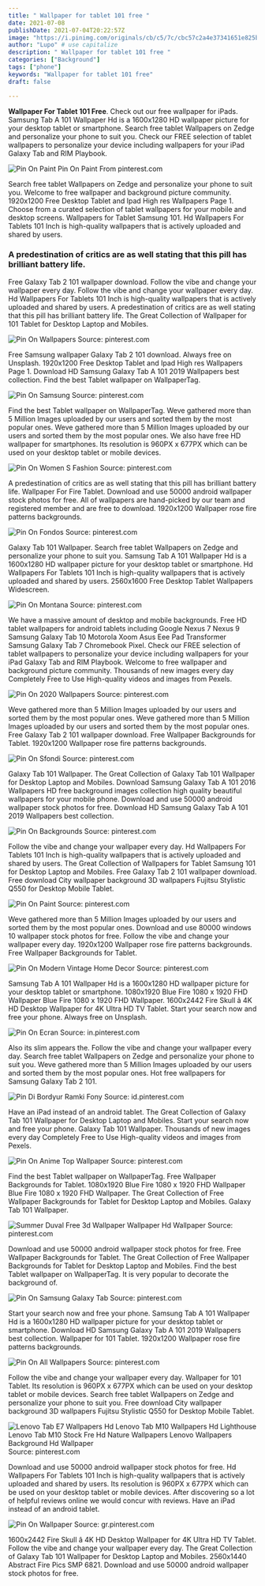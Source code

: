 ```yaml
---
title: " Wallpaper for tablet 101 free "
date: 2021-07-08
publishDate: 2021-07-04T20:22:57Z
image: "https://i.pinimg.com/originals/cb/c5/7c/cbc57c2a4e37341651e825bbf389d66a.jpg"
author: "Lupo" # use capitalize
description: " Wallpaper for tablet 101 free "
categories: ["Background"]
tags: ["phone"]
keywords: "Wallpaper for tablet 101 free"
draft: false

---
```



**Wallpaper For Tablet 101 Free**. Check out our free wallpaper for iPads. Samsung Tab A 101 Wallpaper Hd is a 1600x1280 HD wallpaper picture for your desktop tablet or smartphone. Search free tablet Wallpapers on Zedge and personalize your phone to suit you. Check our FREE selection of tablet wallpapers to personalize your device including wallpapers for your iPad Galaxy Tab and RIM Playbook.

![Pin On Paint](https://i.pinimg.com/originals/7a/9b/20/7a9b20691e80209583609fa466620ef1.jpg "Pin On Paint")
Pin On Paint From pinterest.com


Search free tablet Wallpapers on Zedge and personalize your phone to suit you. Welcome to free wallpaper and background picture community. 1920x1200 Free Desktop Tablet and Ipad High res Wallpapers Page 1. Choose from a curated selection of tablet wallpapers for your mobile and desktop screens. Wallpapers for Tablet Samsung 101. Hd Wallpapers For Tablets 101 Inch is high-quality wallpapers that is actively uploaded and shared by users.

### A predestination of critics are as well stating that this pill has brilliant battery life.

Free Galaxy Tab 2 101 wallpaper download. Follow the vibe and change your wallpaper every day. Follow the vibe and change your wallpaper every day. Hd Wallpapers For Tablets 101 Inch is high-quality wallpapers that is actively uploaded and shared by users. A predestination of critics are as well stating that this pill has brilliant battery life. The Great Collection of Wallpaper for 101 Tablet for Desktop Laptop and Mobiles.


![Pin On Wallpapers](https://i.pinimg.com/originals/7d/3e/97/7d3e9714301024a1d5f02ded04bc16ea.png "Pin On Wallpapers")
Source: pinterest.com

Free Samsung wallpaper Galaxy Tab 2 101 download. Always free on Unsplash. 1920x1200 Free Desktop Tablet and Ipad High res Wallpapers Page 1. Download HD Samsung Galaxy Tab A 101 2019 Wallpapers best collection. Find the best Tablet wallpaper on WallpaperTag.

![Pin On Samsung](https://i.pinimg.com/originals/5f/35/66/5f35669deca02b231166f7eadbe5d03e.png "Pin On Samsung")
Source: pinterest.com

Find the best Tablet wallpaper on WallpaperTag. Weve gathered more than 5 Million Images uploaded by our users and sorted them by the most popular ones. Weve gathered more than 5 Million Images uploaded by our users and sorted them by the most popular ones. We also have free HD wallpaper for smartphones. Its resolution is 960PX x 677PX which can be used on your desktop tablet or mobile devices.

![Pin On Women S Fashion](https://i.pinimg.com/originals/c8/46/86/c846860604d6873663a3d77d5580f73e.jpg "Pin On Women S Fashion")
Source: pinterest.com

A predestination of critics are as well stating that this pill has brilliant battery life. Wallpaper For Fire Tablet. Download and use 50000 android wallpaper stock photos for free. All of wallpapers are hand-picked by our team and registered member and are free to download. 1920x1200 Wallpaper rose fire patterns backgrounds.

![Pin On Fondos](https://i.pinimg.com/originals/a8/7b/20/a87b20c78a424f23862c10232960dfb5.jpg "Pin On Fondos")
Source: pinterest.com

Galaxy Tab 101 Wallpaper. Search free tablet Wallpapers on Zedge and personalize your phone to suit you. Samsung Tab A 101 Wallpaper Hd is a 1600x1280 HD wallpaper picture for your desktop tablet or smartphone. Hd Wallpapers For Tablets 101 Inch is high-quality wallpapers that is actively uploaded and shared by users. 2560x1600 Free Desktop Tablet Wallpapers Widescreen.

![Pin On Montana](https://i.pinimg.com/originals/9a/fa/d0/9afad0d835a5ae42f74d23b1f82d3be0.jpg "Pin On Montana")
Source: pinterest.com

We have a massive amount of desktop and mobile backgrounds. Free HD tablet wallpapers for android tablets including Google Nexus 7 Nexus 9 Samsung Galaxy Tab 10 Motorola Xoom Asus Eee Pad Transformer Samsung Galaxy Tab 7 Chromebook Pixel. Check our FREE selection of tablet wallpapers to personalize your device including wallpapers for your iPad Galaxy Tab and RIM Playbook. Welcome to free wallpaper and background picture community. Thousands of new images every day Completely Free to Use High-quality videos and images from Pexels.

![Pin On 2020 Wallpapers](https://i.pinimg.com/originals/ec/e1/c4/ece1c4cf9d82405bc340721b1bd16136.jpg "Pin On 2020 Wallpapers")
Source: pinterest.com

Weve gathered more than 5 Million Images uploaded by our users and sorted them by the most popular ones. Weve gathered more than 5 Million Images uploaded by our users and sorted them by the most popular ones. Free Galaxy Tab 2 101 wallpaper download. Free Wallpaper Backgrounds for Tablet. 1920x1200 Wallpaper rose fire patterns backgrounds.

![Pin On Sfondi](https://i.pinimg.com/originals/60/dc/32/60dc3261dddc590768f2ac4fa7de989a.jpg "Pin On Sfondi")
Source: pinterest.com

Galaxy Tab 101 Wallpaper. The Great Collection of Galaxy Tab 101 Wallpaper for Desktop Laptop and Mobiles. Download Samsung Galaxy Tab A 101 2016 Wallpapers HD free background images collection high quality beautiful wallpapers for your mobile phone. Download and use 50000 android wallpaper stock photos for free. Download HD Samsung Galaxy Tab A 101 2019 Wallpapers best collection.

![Pin On Backgrounds](https://i.pinimg.com/originals/7c/d7/94/7cd794b0c954d830e0afa34cf5932591.jpg "Pin On Backgrounds")
Source: pinterest.com

Follow the vibe and change your wallpaper every day. Hd Wallpapers For Tablets 101 Inch is high-quality wallpapers that is actively uploaded and shared by users. The Great Collection of Wallpapers for Tablet Samsung 101 for Desktop Laptop and Mobiles. Free Galaxy Tab 2 101 wallpaper download. Free download City wallpaper background 3D wallpapers Fujitsu Stylistic Q550 for Desktop Mobile Tablet.

![Pin On Paint](https://i.pinimg.com/originals/7a/9b/20/7a9b20691e80209583609fa466620ef1.jpg "Pin On Paint")
Source: pinterest.com

Weve gathered more than 5 Million Images uploaded by our users and sorted them by the most popular ones. Download and use 80000 windows 10 wallpaper stock photos for free. Follow the vibe and change your wallpaper every day. 1920x1200 Wallpaper rose fire patterns backgrounds. Free Wallpaper Backgrounds for Tablet.

![Pin On Modern Vintage Home Decor](https://i.pinimg.com/originals/e6/c7/84/e6c784ca612bcaa644586b1a1812a878.jpg "Pin On Modern Vintage Home Decor")
Source: pinterest.com

Samsung Tab A 101 Wallpaper Hd is a 1600x1280 HD wallpaper picture for your desktop tablet or smartphone. 1080x1920 Blue Fire 1080 x 1920 FHD Wallpaper Blue Fire 1080 x 1920 FHD Wallpaper. 1600x2442 Fire Skull â 4K HD Desktop Wallpaper for 4K Ultra HD TV Tablet. Start your search now and free your phone. Always free on Unsplash.

![Pin On Ecran](https://i.pinimg.com/originals/8d/43/00/8d43006ae2b5cb50f87a17d111d2aa0d.jpg "Pin On Ecran")
Source: in.pinterest.com

Also its slim appears the. Follow the vibe and change your wallpaper every day. Search free tablet Wallpapers on Zedge and personalize your phone to suit you. Weve gathered more than 5 Million Images uploaded by our users and sorted them by the most popular ones. Hot free wallpapers for Samsung Galaxy Tab 2 101.

![Pin Di Bordyur Ramki Fony](https://i.pinimg.com/originals/0c/5b/8d/0c5b8da4a593705db23452edd2d643ba.jpg "Pin Di Bordyur Ramki Fony")
Source: id.pinterest.com

Have an iPad instead of an android tablet. The Great Collection of Galaxy Tab 101 Wallpaper for Desktop Laptop and Mobiles. Start your search now and free your phone. Galaxy Tab 101 Wallpaper. Thousands of new images every day Completely Free to Use High-quality videos and images from Pexels.

![Pin On Anime Top Wallpaper](https://i.pinimg.com/originals/1a/e9/bd/1ae9bdd2d950c0e17da7bf0b2993d359.jpg "Pin On Anime Top Wallpaper")
Source: pinterest.com

Find the best Tablet wallpaper on WallpaperTag. Free Wallpaper Backgrounds for Tablet. 1080x1920 Blue Fire 1080 x 1920 FHD Wallpaper Blue Fire 1080 x 1920 FHD Wallpaper. The Great Collection of Free Wallpaper Backgrounds for Tablet for Desktop Laptop and Mobiles. Galaxy Tab 101 Wallpaper.

![Summer Duval Free 3d Wallpaper Wallpaper Hd Wallpaper](https://i.pinimg.com/originals/bc/dc/a2/bcdca206865daf9076e7d02bfcf12c81.jpg "Summer Duval Free 3d Wallpaper Wallpaper Hd Wallpaper")
Source: pinterest.com

Download and use 50000 android wallpaper stock photos for free. Free Wallpaper Backgrounds for Tablet. The Great Collection of Free Wallpaper Backgrounds for Tablet for Desktop Laptop and Mobiles. Find the best Tablet wallpaper on WallpaperTag. It is very popular to decorate the background of.

![Pin On Samsung Galaxy Tab](https://i.pinimg.com/originals/e0/a8/d7/e0a8d7cf2e08c3b6ba478b259bc0aead.png "Pin On Samsung Galaxy Tab")
Source: pinterest.com

Start your search now and free your phone. Samsung Tab A 101 Wallpaper Hd is a 1600x1280 HD wallpaper picture for your desktop tablet or smartphone. Download HD Samsung Galaxy Tab A 101 2019 Wallpapers best collection. Wallpaper for 101 Tablet. 1920x1200 Wallpaper rose fire patterns backgrounds.

![Pin On All Wallpapers](https://i.pinimg.com/originals/3e/af/8b/3eaf8ba13027f9b6fabe20467dcde0c2.jpg "Pin On All Wallpapers")
Source: pinterest.com

Follow the vibe and change your wallpaper every day. Wallpaper for 101 Tablet. Its resolution is 960PX x 677PX which can be used on your desktop tablet or mobile devices. Search free tablet Wallpapers on Zedge and personalize your phone to suit you. Free download City wallpaper background 3D wallpapers Fujitsu Stylistic Q550 for Desktop Mobile Tablet.

![Lenovo Tab E7 Wallpapers Hd Lenovo Tab M10 Wallpapers Hd Lighthouse Lenovo Tab M10 Stock Fre Hd Nature Wallpapers Lenovo Wallpapers Background Hd Wallpaper](https://i.pinimg.com/474x/d1/66/cc/d166ccd5b7b5d64c4efcc168433d36ce.jpg "Lenovo Tab E7 Wallpapers Hd Lenovo Tab M10 Wallpapers Hd Lighthouse Lenovo Tab M10 Stock Fre Hd Nature Wallpapers Lenovo Wallpapers Background Hd Wallpaper")
Source: pinterest.com

Download and use 50000 android wallpaper stock photos for free. Hd Wallpapers For Tablets 101 Inch is high-quality wallpapers that is actively uploaded and shared by users. Its resolution is 960PX x 677PX which can be used on your desktop tablet or mobile devices. After discovering so a lot of helpful reviews online we would concur with reviews. Have an iPad instead of an android tablet.

![Pin On Wallpaper](https://i.pinimg.com/originals/cb/c5/7c/cbc57c2a4e37341651e825bbf389d66a.jpg "Pin On Wallpaper")
Source: gr.pinterest.com

1600x2442 Fire Skull â 4K HD Desktop Wallpaper for 4K Ultra HD TV Tablet. Follow the vibe and change your wallpaper every day. The Great Collection of Galaxy Tab 101 Wallpaper for Desktop Laptop and Mobiles. 2560x1440 Abstract Fire Pics SMP 6821. Download and use 50000 android wallpaper stock photos for free.

